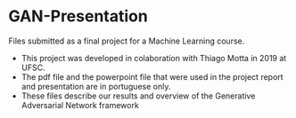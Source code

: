 # GAN-Presentation
Files submitted as a final project for a Machine Learning course.

- This project was developed in colaboration with Thiago Motta in 2019 at UFSC.
- The pdf file and the powerpoint file that were used in the project report and presentation are in portuguese only.
- These files describe our results and overview of the Generative Adversarial Network framework 
